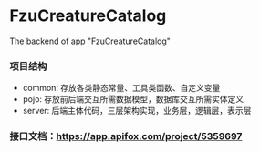 # FzuCreatureCatalog
The backend of app "FzuCreatureCatalog"

### 项目结构
- common: 存放各类静态常量、工具类函数、自定义变量
- pojo: 存放前后端交互所需数据模型，数据库交互所需实体定义
- server: 后端主体代码，三层架构实现，业务层，逻辑层，表示层

### 接口文档：https://app.apifox.com/project/5359697
